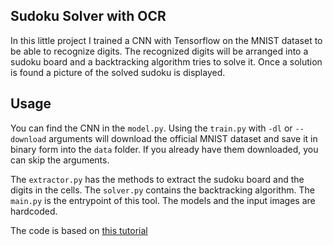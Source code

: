 ## Sudoku Solver with OCR

In this little project I trained a CNN with Tensorflow on the MNIST dataset to be able to recognize digits.
The recognized digits will be arranged into a sudoku board and a backtracking algorithm tries to solve it.
Once a solution is found a picture of the solved sudoku is displayed.

## Usage

You can find the CNN in the `model.py`. Using the `train.py` with `-dl` or `--download` arguments will download the official MNIST dataset and save it in binary form into the `data` folder. If you already have them downloaded, you can skip the arguments.

The `extractor.py` has the methods to extract the sudoku board and the digits in the cells.
The `solver.py` contains the backtracking algorithm.
The `main.py` is the entrypoint of this tool. The models and the input images are hardcoded.

The code is based on [this tutorial](https://www.pyimagesearch.com/2020/08/10/opencv-sudoku-solver-and-ocr/)
